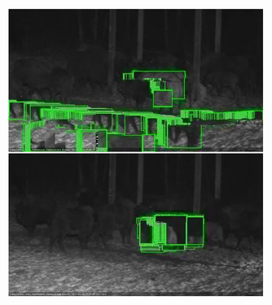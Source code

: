 ![20210204-171712-172713](in2/20210204/20210204-171712-172713_0_.jpg)
![20210204-172719-173725](in2/20210204/20210204-172719-173725_0_.jpg)
